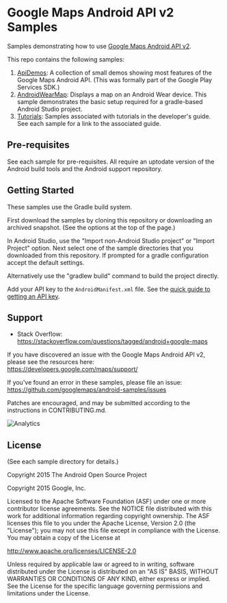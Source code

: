 Google Maps Android API v2 Samples
===================================

Samples demonstrating how to use 
[Google Maps Android API v2](https://developers.google.com/maps/documentation/android/).

This repo contains the following samples:

1. [ApiDemos](ApiDemos): A collection of small demos showing most features of the Google Maps Android API. (This was formally part of the Google Play Services SDK.)
1. [AndroidWearMap](AndroidWearMap):
Displays a map on an Android Wear device. This sample demonstrates the basic
setup required for a gradle-based Android Studio project.
1. [Tutorials](https://github.com/googlemaps/android-samples/tree/master/tutorials): Samples
associated with tutorials in the developer's guide. See each sample for a link to the associated
guide.


Pre-requisites
--------------

See each sample for pre-requisites.
All require an uptodate version of the Android build tools and the Android support repository.

Getting Started
---------------

These samples use the Gradle build system.

First download the samples by cloning this repository or downloading an archived
snapshot. (See the options at the top of the page.)

In Android Studio, use the "Import non-Android Studio project" or 
"Import Project" option. Next select one of the sample directories that you downloaded from this
repository.
If prompted for a gradle configuration accept the default settings. 

Alternatively use the "gradlew build" command to build the project directly.

Add your API key to the `AndroidManifest.xml` file.
See the [quick guide to getting an API key](https://developers.google.com/maps/documentation/android-api/signup).

Support
-------

- Stack Overflow: https://stackoverflow.com/questions/tagged/android+google-maps

If you have discovered an issue with the Google Maps Android API v2, please see
the resources here: https://developers.google.com/maps/support/

If you've found an error in these samples, please file an issue:
https://github.com/googlemaps/android-samples/issues

Patches are encouraged, and may be submitted according to the instructions in
CONTRIBUTING.md.

![Analytics](https://maps-ga-beacon.appspot.com/UA-12846745-20/android-samples/readme?pixel)

License
-------
(See each sample directory for details.)

Copyright 2015 The Android Open Source Project

Copyright 2015 Google, Inc.

Licensed to the Apache Software Foundation (ASF) under one or more contributor
license agreements.  See the NOTICE file distributed with this work for
additional information regarding copyright ownership.  The ASF licenses this
file to you under the Apache License, Version 2.0 (the "License"); you may not
use this file except in compliance with the License.  You may obtain a copy of
the License at

  http://www.apache.org/licenses/LICENSE-2.0

Unless required by applicable law or agreed to in writing, software
distributed under the License is distributed on an "AS IS" BASIS, WITHOUT
WARRANTIES OR CONDITIONS OF ANY KIND, either express or implied.  See the
License for the specific language governing permissions and limitations under
the License.
